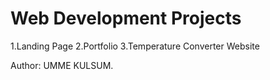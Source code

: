 # Web Development Projects

1.Landing Page
2.Portfolio
3.Temperature Converter Website

Author: UMME KULSUM.
